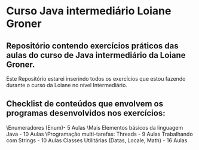 # Curso Java intermediário Loiane Groner


## Repositório contendo exercícios práticos das aulas do curso de Java intermediário da Loiane Groner.

Este Repositório estarei inserindo todos os exercícios que estou fazendo durante o curso da Loiane no nível Intermediário.

## Checklist de conteúdos que envolvem os programas desenvolvidos nos exercícios:

\Enumeradores (Enum)- 5 Aulas
\Mais Elementos básicos da linguagem Java - 10 Aulas
\Programação multi-tarefas: Threads - 9 Aulas 
Trabalhando com Strings - 10 Aulas 
Classes Utilitárias (Datas, Locale, Math) - 16 Aulas 


